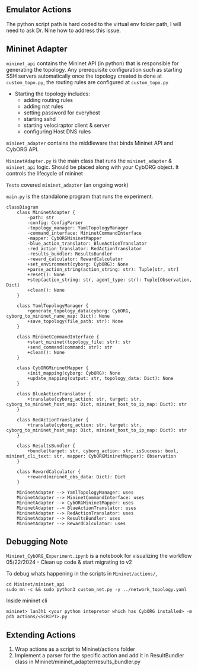 ## Emulator Actions
The python script path is hard coded to the virtual env folder path, I will need to ask Dr. Nine how to address this issue.


## Mininet Adapter 

`mininet_api` contains the Mininet API (in python) that is responsible for generating the topology. Any prerequisite configuration such as starting SSH servers automatically once the topology created is done at `custom_topo.py`, the routing rules are configured at `custom_topo.py`

- Starting the topology includes:
    - adding routing rules
    - adding nat rules
    - setting password for everyhost
    - starting sshd
    - starting velociraptor client & server
    - configuring Host DNS rules

`mininet_adapter` contains the middleware that binds Mininet API and CybORG API.

`MininetAdapter.py` is the main class that runs the `mininet_adapter` & `mininet_api` logic. Should be placed along with your CybORG object. It controls the lifecycle of mininet

`Tests` covered `mininet_adapter` (an ongoing work)

`main.py` is the standalone program that runs the experiment.

```mermaid
classDiagram
    class MininetAdapter {
        -path: str
        -config: ConfigParser
        -topology_manager: YamlTopologyManager
        -command_interface: MininetCommandInterface
        -mapper: CybORGMininetMapper
        -blue_action_translator: BlueActionTranslator
        -red_action_translator: RedActionTranslator
        -results_bundler: ResultsBundler
        -reward_calculator: RewardCalculator
        +set_environment(cyborg: CybORG): None
        +parse_action_string(action_string: str): Tuple[str, str]
        +reset(): None
        +step(action_string: str, agent_type: str): Tuple[Observation, Dict]
        +clean(): None
    }

    class YamlTopologyManager {
        +generate_topology_data(cyborg: CybORG, cyborg_to_mininet_name_map: Dict): None
        +save_topology(file_path: str): None
    }

    class MininetCommandInterface {
        +start_mininet(topology_file: str): str
        +send_command(command: str): str
        +clean(): None
    }

    class CybORGMininetMapper {
        +init_mapping(cyborg: CybORG): None
        +update_mapping(output: str, topology_data: Dict): None
    }

    class BlueActionTranslator {
        +translate(cyborg_action: str, target: str, cyborg_to_mininet_host_map: Dict, mininet_host_to_ip_map: Dict): str
    }

    class RedActionTranslator {
        +translate(cyborg_action: str, target: str, cyborg_to_mininet_host_map: Dict, mininet_host_to_ip_map: Dict): str
    }

    class ResultsBundler {
        +bundle(target: str, cyborg_action: str, isSuccess: bool, mininet_cli_text: str, mapper: CybORGMininetMapper): Observation
    }

    class RewardCalculator {
        +reward(mininet_obs_data: Dict): Dict
    }

    MininetAdapter --> YamlTopologyManager: uses
    MininetAdapter --> MininetCommandInterface: uses
    MininetAdapter --> CybORGMininetMapper: uses
    MininetAdapter --> BlueActionTranslator: uses
    MininetAdapter --> RedActionTranslator: uses
    MininetAdapter --> ResultsBundler: uses
    MininetAdapter --> RewardCalculator: uses
```

## Debugging Note

`Mininet_CybORG_Experiment.ipynb` is a notebook for visualizing the workflow
05/22/2024 - Clean up code & start migrating to v2

To debug whats happening in the scripts in `Mininet/actions/`, 
```
cd Mininet/mininet_api
sudo mn -c && sudo python3 custom_net.py -y ../network_topology.yaml
```
Inside mininet cli
```
mininet> lan3h1 <your python intepretor which has CybORG installed> -m pdb actions/<SCRIPT>.py 
```

## Extending Actions
1. Wrap actions as a script to Mininet/actions folder
2. Implement a parser for the specific action and add it in ResultBundler class in Mininet/mininet_adapter/results_bundler.py
